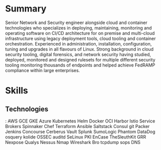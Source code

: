 

# Summary

Senior Network and Security engineer alongside cloud and container technologies who specializes in deploying, maintaining, monitoring and operating software on CI/CD architecture for on premise and multi-cloud infrastructure using legacy deployment tools, cloud tooling and container orchestration. Experienced in administration, installation, configuration, tuning and upgrades in all flavours of Linux. Strong background in cloud security tooling, digital forensics, and network security having studied, deployed, monitored and designed rulesets for multiple different security tooling monitoring thousands of endpoints and helped achieve FedRAMP compliance within large enterprises.

# Skills

## Technologies
: AWS GCE GKE Azure Kubernetes Helm Docker OCI Harbor Istio Service Brokers Spinnaker Chef Terraform Ansible Saltstack Consul git Packer Jenkins Concourse Cerberus Vault Splunk SumoLogic Phantom DataDog osquery kolide OSSEC auditd SeLinux PKI EnCase TheSleuthKit GRR Nexpose Qualys Nessus Nmap Wireshark Bro tcpdump sops DNS



